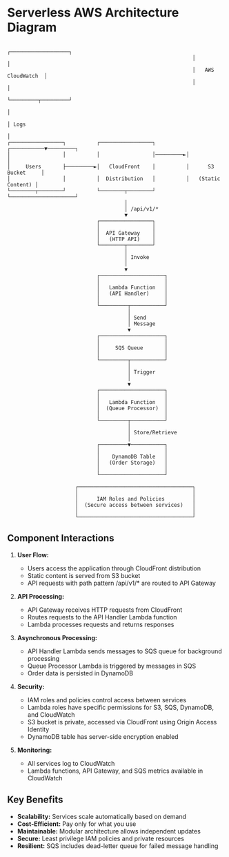 # Serverless AWS Architecture Diagram

```
                                                            ┌───────────────────┐
                                                            │                   │
                                                            │   AWS CloudWatch  │
                                                            │                   │
                                                            └─────────┬─────────┘
                                                                      │
                                                                      │ Logs
                                                                      │
┌─────────────────┐          ┌─────────────────┐          ┌───────────▼─────────┐          
│                 │          │                 │─────────►│                     │          
│     Users       ├─────────►│   CloudFront    │          │      S3 Bucket     │          
│                 │          │  Distribution   │          │   (Static Content) │          
└────────┬────────┘          └────────┬────────┘          └─────────────────────┘          
                                      │                                                    
                                      │ /api/v1/*                                         
                                      ▼                                                    
                             ┌─────────────────┐                                           
                             │                 │                                           
                             │  API Gateway    │                                           
                             │   (HTTP API)    │                                           
                             └────────┬────────┘                                           
                                      │
                                      │ Invoke
                                      │
                                      ▼
                             ┌─────────────────────┐
                             │                     │
                             │   Lambda Function   │
                             │   (API Handler)     │
                             │                     │
                             └─────────┬───────────┘
                                       │
                                       │ Send
                                       │ Message
                                       ▼
                             ┌─────────────────────┐
                             │                     │
                             │     SQS Queue       │
                             │                     │
                             └─────────┬───────────┘
                                       │
                                       │ Trigger
                                       │
                                       ▼
                             ┌─────────────────────┐
                             │                     │
                             │   Lambda Function   │
                             │  (Queue Processor)  │
                             │                     │
                             └─────────┬───────────┘
                                       │
                                       │ Store/Retrieve
                                       │
                             ┌─────────▼───────────┐
                             │                     │
                             │    DynamoDB Table   │
                             │   (Order Storage)   │
                             │                     │
                             └─────────────────────┘

                      ┌─────────────────────────────────────┐
                      │                                     │
                      │      IAM Roles and Policies         │
                      │  (Secure access between services)   │
                      │                                     │
                      └─────────────────────────────────────┘
```

## Component Interactions

1. **User Flow:**
   - Users access the application through CloudFront distribution
   - Static content is served from S3 bucket
   - API requests with path pattern /api/v1/* are routed to API Gateway

2. **API Processing:**
   - API Gateway receives HTTP requests from CloudFront
   - Routes requests to the API Handler Lambda function
   - Lambda processes requests and returns responses

3. **Asynchronous Processing:**
   - API Handler Lambda sends messages to SQS queue for background processing
   - Queue Processor Lambda is triggered by messages in SQS
   - Order data is persisted in DynamoDB

4. **Security:**
   - IAM roles and policies control access between services
   - Lambda roles have specific permissions for S3, SQS, DynamoDB, and CloudWatch
   - S3 bucket is private, accessed via CloudFront using Origin Access Identity
   - DynamoDB table has server-side encryption enabled

5. **Monitoring:**
   - All services log to CloudWatch
   - Lambda functions, API Gateway, and SQS metrics available in CloudWatch

## Key Benefits

- **Scalability:** Services scale automatically based on demand
- **Cost-Efficient:** Pay only for what you use
- **Maintainable:** Modular architecture allows independent updates
- **Secure:** Least privilege IAM policies and private resources
- **Resilient:** SQS includes dead-letter queue for failed message handling